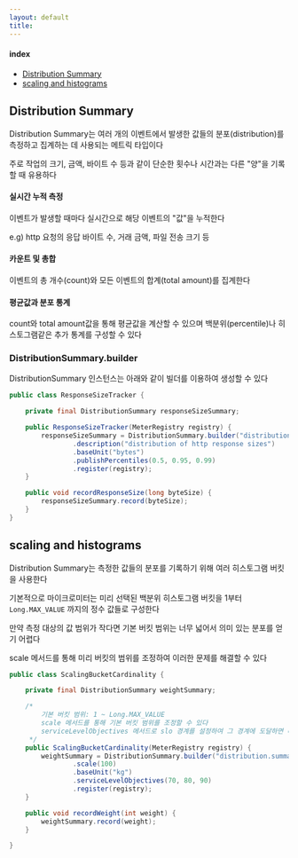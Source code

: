 ```yaml
---
layout: default
title:
---
```


#### index
- [Distribution Summary](#distribution-summary)
- [scaling and histograms](#scaling-and-histograms)


## Distribution Summary

Distribution Summary는 여러 개의 이벤트에서 발생한 값들의 분포(distribution)를 측정하고 집계하는 데 사용되는 메트릭 타입이다

주로 작업의 크기, 금액, 바이트 수 등과 같이 단순한 횟수나 시간과는 다른 "양"을 기록할 때 유용하다

#### 실시간 누적 측정

이벤트가 발생할 때마다 실시간으로 해당 이벤트의 "값"을 누적한다

e.g) http 요청의 응답 바이트 수, 거래 금액, 파일 전송 크기 등

#### 카운트 및 총합

이벤트의 총 개수(count)와 모든 이벤트의 합계(total amount)를 집계한다

#### 평균값과 분포 통계

count와 total amount값을 통해 평균값을 계산할 수 있으며 백분위(percentile)나 히스토그램같은 추가 통계를 구성할 수 있다


### DistributionSummary.builder

DistributionSummary 인스턴스는 아래와 같이 빌더를 이용하여 생성할 수 있다

```java
public class ResponseSizeTracker {

    private final DistributionSummary responseSizeSummary;

    public ResponseSizeTracker(MeterRegistry registry) {
        responseSizeSummary = DistributionSummary.builder("distribution.summary")
                .description("distribution of http response sizes")
                .baseUnit("bytes")
                .publishPercentiles(0.5, 0.95, 0.99)
                .register(registry);
    }

    public void recordResponseSize(long byteSize) {
        responseSizeSummary.record(byteSize);
    }
}
```


## scaling and histograms

Distribution Summary는 측정한 값들의 분포를 기록하기 위해 여러 히스토그램 버킷을 사용한다

기본적으로 마이크로미터는 미리 선택된 백분위 히스토그램 버킷을 1부터 `Long.MAX_VALUE` 까지의 정수 값들로 구성한다

만약 측정 대상의 값 범위가 작다면 기본 버킷 범위는 너무 넓어서 의미 있는 분포를 얻기 어렵다

scale 메서드를 통해 미리 버킷의 범위를 조정하여 이러한 문제를 해결할 수 있다

```java
public class ScalingBucketCardinality {

    private final DistributionSummary weightSummary;

    /*
        기본 버킷 범위: 1 ~ Long.MAX_VALUE 
        scale 메서드를 통해 기본 버킷 범위를 조정할 수 있다
        serviceLevelObjectives 메서드로 slo 경계를 설정하여 그 경계에 도달하면 비율을 모니터링할 수 있다
     */
    public ScalingBucketCardinality(MeterRegistry registry) {
        weightSummary = DistributionSummary.builder("distribution.summary.scale")
                .scale(100)
                .baseUnit("kg")
                .serviceLevelObjectives(70, 80, 90)
                .register(registry);
    }

    public void recordWeight(int weight) {
        weightSummary.record(weight);
    }

}
```

